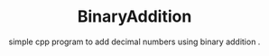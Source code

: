 <div align="center">
  
# BinaryAddition 
simple cpp program to add decimal numbers using binary addition .


 


